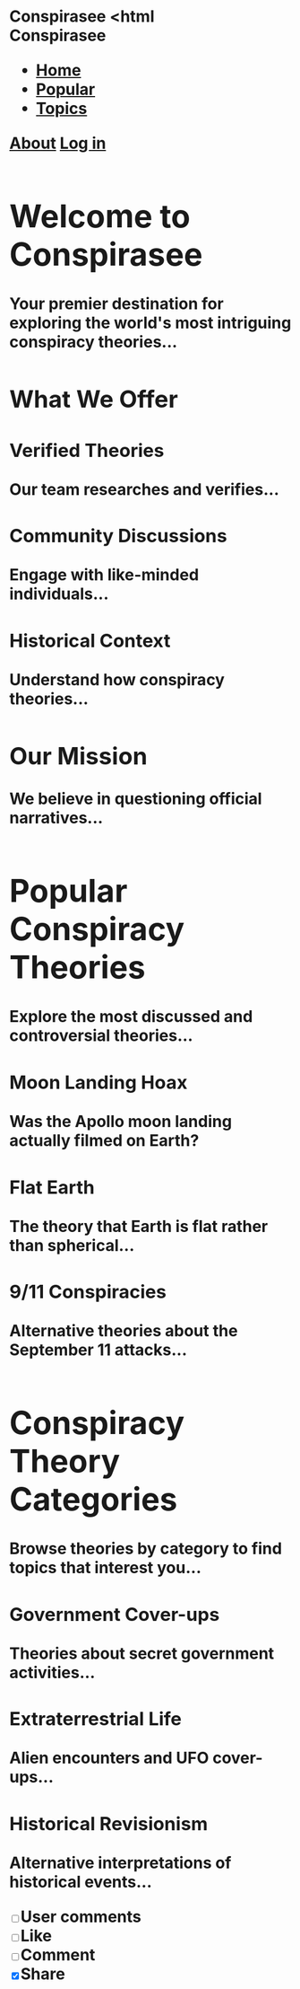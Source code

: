 # Conspirasee<!DOCTYPE html> <html  <head>     <meta charset="UTF-8" />     <meta name="viewport" content="width=device-width, initial-scale=1.0" />     <title>Conspirasee - Explore Conspiracy Theories</title>     <link rel="stylesheet" href="styles.css" /> </head> <body>     <div class="sidebar">         <div class="logo">Conspirasee</div>         <nav>             <ul>                 <li><a href="#" class="active" data-section="home">Home</a></li>                 <li><a href="#" data-section="popular">Popular</a></li>                 <li><a href="#" data-section="topics">Topics</a></li>             </ul>         </nav>     </div>      <div class="main-content">         <div class="header">             <div class="user-actions">                 <a href="#">About</a>                 <a href="#" class="login">Log in</a>             </div>         </div>          <!-- Sections -->         <div id="home" class="content-section">             <h1>Welcome to Conspirasee</h1>             <p>Your premier destination for exploring the world's most intriguing conspiracy theories...</p>             <h2>What We Offer</h2>             <div class="conspiracy-card"><h3>Verified Theories</h3><p>Our team researches and verifies...</p></div>             <div class="conspiracy-card"><h3>Community Discussions</h3><p>Engage with like-minded individuals...</p></div>             <div class="conspiracy-card"><h3>Historical Context</h3><p>Understand how conspiracy theories...</p></div>             <h2>Our Mission</h2>             <p>We believe in questioning official narratives...</p>         </div>          <div id="popular" class="content-section hidden">             <h1>Popular Conspiracy Theories</h1>             <p>Explore the most discussed and controversial theories...</p>             <div class="conspiracy-card"><h3>Moon Landing Hoax</h3><p>Was the Apollo moon landing actually filmed on Earth?</p></div>             <div class="conspiracy-card"><h3>Flat Earth</h3><p>The theory that Earth is flat rather than spherical...</p></div>             <div class="conspiracy-card"><h3>9/11 Conspiracies</h3><p>Alternative theories about the September 11 attacks...</p></div>         </div>          <div id="topics" class="content-section hidden">             <h1>Conspiracy Theory Categories</h1>             <p>Browse theories by category to find topics that interest you...</p>             <div class="conspiracy-card"><h3>Government Cover-ups</h3><p>Theories about secret government activities...</p></div>             <div class="conspiracy-card"><h3>Extraterrestrial Life</h3><p>Alien encounters and UFO cover-ups...</p></div>             <div class="conspiracy-card"><h3>Historical Revisionism</h3><p>Alternative interpretations of historical events...</p></div>         </div>          <div class="post-actions">             <div class="action-item"><input type="checkbox" id="user-comments"><label for="user-comments">User comments</label></div>             <div class="action-item"><input type="checkbox" id="like"><label for="like">Like</label></div>             <div class="action-item"><input type="checkbox" id="comment"><label for="comment">Comment</label></div>             <div class="action-item"><input type="checkbox" id="share" checked><label for="share">Share</label></div>         </div>     </div>      <script src="script.js"></script> </body> </html>
